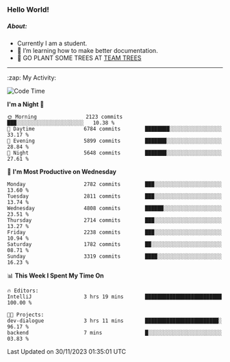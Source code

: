 ### Hello World!

##### About:
- Currently I am a student.
- 🌱 I’m learning how to make better documentation.
- 🌱 GO PLANT SOME TREES AT [TEAM TREES](https://teamtrees.org/)

---
  <summary>:zap: My Activity:</summary>
  
<!--START_SECTION:waka-->
![Code Time](http://img.shields.io/badge/Code%20Time-1%2C267%20hrs%2046%20mins-blue)

**I'm a Night 🦉** 

```text
🌞 Morning                2123 commits        ███░░░░░░░░░░░░░░░░░░░░░░   10.38 % 
🌆 Daytime                6784 commits        ████████░░░░░░░░░░░░░░░░░   33.17 % 
🌃 Evening                5899 commits        ███████░░░░░░░░░░░░░░░░░░   28.84 % 
🌙 Night                  5648 commits        ███████░░░░░░░░░░░░░░░░░░   27.61 % 
```
📅 **I'm Most Productive on Wednesday** 

```text
Monday                   2782 commits        ███░░░░░░░░░░░░░░░░░░░░░░   13.60 % 
Tuesday                  2811 commits        ███░░░░░░░░░░░░░░░░░░░░░░   13.74 % 
Wednesday                4808 commits        ██████░░░░░░░░░░░░░░░░░░░   23.51 % 
Thursday                 2714 commits        ███░░░░░░░░░░░░░░░░░░░░░░   13.27 % 
Friday                   2238 commits        ███░░░░░░░░░░░░░░░░░░░░░░   10.94 % 
Saturday                 1782 commits        ██░░░░░░░░░░░░░░░░░░░░░░░   08.71 % 
Sunday                   3319 commits        ████░░░░░░░░░░░░░░░░░░░░░   16.23 % 
```


📊 **This Week I Spent My Time On** 

```text
🔥 Editors: 
IntelliJ                 3 hrs 19 mins       █████████████████████████   100.00 % 

🐱‍💻 Projects: 
dev-dialogue             3 hrs 11 mins       ████████████████████████░   96.17 % 
backend                  7 mins              █░░░░░░░░░░░░░░░░░░░░░░░░   03.83 % 
```


 Last Updated on 30/11/2023 01:35:01 UTC
<!--END_SECTION:waka-->

